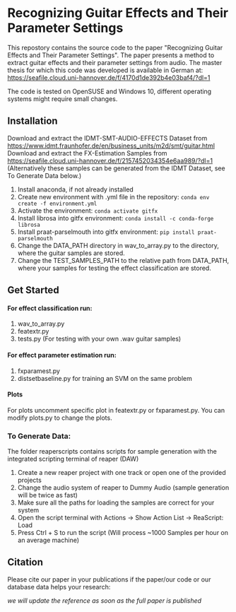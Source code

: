 # Recognizing Guitar Effects and Their Parameter Settings
This repostory contains the source code to the paper "Recognizing Guitar Effects and Their Parameter Settings".
The paper presents a method to extract guitar effects and their parameter settings from audio.
The master thesis for which this code was developed is available in German at: https://seafile.cloud.uni-hannover.de/f/4170d1de392b4e03baf4/?dl=1

The code is tested on OpenSUSE and Windows 10, different operating systems might require small changes.

## Installation
Download and extract the IDMT-SMT-AUDIO-EFFECTS Dataset from https://www.idmt.fraunhofer.de/en/business_units/m2d/smt/guitar.html
Download and extract the FX-Estimation Samples from https://seafile.cloud.uni-hannover.de/f/2157452034354e6aa989/?dl=1
(Alternatively these samples can be generated from the IDMT Dataset, see To Generate Data below.)

1. Install anaconda, if not already installed
2. Create new environment with .yml file in the repository: ```conda env create -f environment.yml```
3. Activate the environment: ```conda activate gitfx```
3. Install librosa into gitfx environment: ```conda install -c conda-forge librosa```
4. Install praat-parselmouth into gitfx environment: ```pip install praat-parselmouth```
5. Change the DATA_PATH directory in wav_to_array.py to the directory, where the guitar samples are stored.
6. Change the TEST_SAMPLES_PATH to the relative path from DATA_PATH, where your samples for testing the effect classification are stored.

## Get Started
#### For effect classification run:
1. wav_to_array.py
2. featextr.py
3. tests.py (For testing with your own .wav guitar samples)

#### For effect parameter estimation run:
1. fxparamest.py
2. distsetbaseline.py for training an SVM on the same problem

#### Plots
For plots uncomment specific plot in featextr.py or fxparamest.py. You can modify plots.py to change the plots.

### To Generate Data:
The folder reaperscripts contains scripts for sample generation with the integrated scripting terminal of reaper (DAW)
1. Create a new reaper project with one track or open one of the provided projects
2. Change the audio system of reaper to Dummy Audio (sample generation will be twice as fast)
3. Make sure all the paths for loading the samples are correct for your system
4. Open the script terminal with Actions -> Show Action List -> ReaScript: Load
5. Press Ctrl + S to run the script
(Will process ~1000 Samples per hour on an average machine)

## Citation
Please cite our paper in your publications if the paper/our code or our database data helps your research:

*we will update the reference as soon as the full paper is published*
